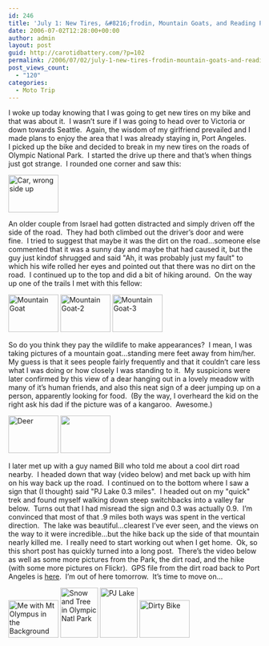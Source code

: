 ```yaml
---
id: 246
title: 'July 1: New Tires, &#8216;frodin, Mountain Goats, and Reading Problems'
date: 2006-07-02T12:28:00+00:00
author: admin
layout: post
guid: http://carotidbattery.com/?p=102
permalink: /2006/07/02/july-1-new-tires-frodin-mountain-goats-and-reading-problems-2/
post_views_count:
  - "120"
categories:
  - Moto Trip
---
```

I woke up today knowing that I was going to get new tires on my bike and that was about it.&#160; I wasn&#8217;t sure if I was going to head over to Victoria or  
down towards Seattle.&#160; Again, the wisdom of my girlfriend prevailed and I made plans to enjoy the area that I was already staying in, Port Angeles.&#160;  
I picked up the bike and decided to break in my new tires on the roads of Olympic National Park.&#160; I started the drive up there and that&#8217;s when things  
just got strange.&#160; I rounded one corner and saw this:

[<img alt="Car, wrong side up" src="http://static.flickr.com/75/179524087_16e592cf0b_t.jpg" width="100" height="75" />](http://www.flickr.com/photos/64293054@N00/179524087/ "Photo Sharing")

An older couple from Israel had gotten distracted and simply driven off the side of the road.&#160; They had both climbed out the driver&#8217;s door and were  
fine.&#160; I tried to suggest that maybe it was the dirt on the road&#8230;someone else commented that it was a sunny day and maybe that had caused it, but the guy just kindof shrugged and said "Ah, it was probably just my fault" to which his wife rolled her eyes and pointed out that there was no dirt on the road.&#160; I continued up to the top and did a bit of hiking around.&#160; On the way up one of the trails I met with this fellow:

[<img alt="Mountain Goat" src="http://farm1.static.flickr.com/67/179524088_5d5da5da94_t.jpg" width="100" height="75" />](http://www.flickr.com/photos/carotidbattery/179524088/ "Mountain Goat by carotidbattery, on Flickr") [<img alt="Mountain Goat-2" src="http://static.flickr.com/46/179524089_4e208eb4e2_t.jpg" width="100" height="75" />](http://www.flickr.com/photos/64293054@N00/179524089/ "Photo Sharing") [<img alt="Mountain Goat-3" src="http://static.flickr.com/58/179524092_f6f2623b9f_t.jpg" width="100" height="75" />](http://www.flickr.com/photos/64293054@N00/179524092/ "Photo Sharing")

So do you think they pay the wildlife to make appearances?&#160; I mean, I was taking pictures of a mountain goat&#8230;standing mere feet away from him/her.&#160; My guess is that it sees people fairly frequently and that it couldn&#8217;t care less what I was doing or how closely I was standing to it.&#160; My suspicions were later confirmed by this view of a dear hanging out in a lovely meadow with many of it&#8217;s human friends, and also this neat sign of a deer jumping up on a person, apparently looking for food.&#160; (By the way, I overheard the kid on the right ask his dad if the picture was of a kangaroo.&#160; Awesome.)

[<img alt="Deer" src="http://static.flickr.com/67/179526613_51d2c54c84_t.jpg" width="100" height="75" />](http://www.flickr.com/photos/64293054@N00/179526613/ "Photo Sharing") [<img alt="" src="http://static.flickr.com/59/179526614_dd03410ce9_t.jpg" width="100" height="75" kangaroo="kangaroo" is="is" that="that" a="a" />](http://www.flickr.com/photos/64293054@N00/179526614/ "Photo Sharing")

I later met up with a guy named Bill who told me about a cool dirt road nearby.&#160; I headed down that way (video below) and met back up with him on his way back up the road.&#160; I continued on to the bottom where I saw a sign that (I thought) said "PJ Lake 0.3 miles".&#160; I headed out on my "quick" trek and found myself walking down steep switchbacks into a valley far below.&#160; Turns out that I had misread the sign and 0.3 was actually 0.9.&#160; I&#8217;m convinced that most of that .9 miles both ways was spent in the vertical direction.&#160; The lake was beautiful&#8230;clearest I&#8217;ve ever seen, and the views on the way to it were incredible&#8230;but the hike back up the side of that mountain nearly killed me.&#160; I really need to start working out when I get home.&#160; Ok, so this short post has quickly turned into a long post.&#160; There&#8217;s the video below as well as some more pictures from the Park, the dirt road, and the hike (with some more pictures on Flickr).&#160; GPS file from the dirt road back to Port Angeles is [here](http://old.carotidbattery.com/01jul06.htm).&#160; I&#8217;m out of here tomorrow.&#160; It&#8217;s time to move on&#8230;



[<img alt="Me with Mt Olympus in the Background" src="http://static.flickr.com/55/179524095_36c792b1d5_t.jpg" width="100" height="75" />](http://www.flickr.com/photos/64293054@N00/179524095/ "Photo Sharing") [<img alt="Snow and Tree in Olympic Natl Park" src="http://static.flickr.com/56/179526612_4b2a634196_t.jpg" width="75" height="100" />](http://www.flickr.com/photos/64293054@N00/179526612/ "Photo Sharing") [<img alt="PJ Lake" src="http://static.flickr.com/73/179526616_c6194604ae_t.jpg" width="75" height="100" />](http://www.flickr.com/photos/64293054@N00/179526616/ "Photo Sharing") [<img alt="Dirty Bike" src="http://static.flickr.com/77/179531840_f1aac370e7_t.jpg" width="100" height="75" />](http://www.flickr.com/photos/64293054@N00/179531840/ "Photo Sharing")